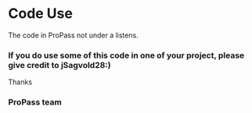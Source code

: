 # Code Use

The code in ProPass not under a listens.

### If you do use some of this code in one of your project, please give credit to jSagvold28:)

Thanks
### ProPass team
